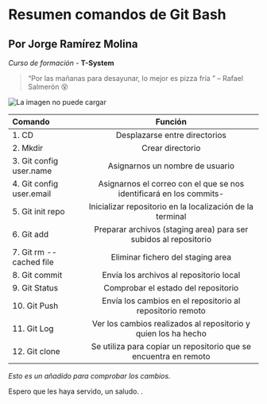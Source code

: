 # Resumen comandos de Git Bash
## Por Jorge Ramírez Molina

<!--Hola! no me puedes ver 😁-->

_Curso de formación_ - **T-System**

>“Por las mañanas para desayunar, lo mejor es pizza fría ” – Rafael Salmerón 😵


![La imagen no puede cargar](https://th.bing.com/th/id/R.79309b751fc01736ea1cc3d786b25651?rik=rurHNX620eLm%2fA&pid=ImgRaw&r=0 "Corgi saltando al agua, se le ve fresco 💦💦")

|Comando |Función | 
|:--- |:----: |
|1. CD | Desplazarse entre directorios |
|2. Mkdir| Crear directorio |
|3. Git config user.name| Asignarnos un nombre de usuario |
|4. Git config user.email| Asignarnos el correo con el que se nos identificará en los commits- |
|5. Git init repo| Inicializar repositorio en la localización de la terminal |
|6. Git add| Preparar archivos (staging area) para ser subidos al repositorio |
|7. Git rm --cached file| Eliminar fichero del staging area |
|8. Git commit| Envía los archivos al repositorio local |
|9. Git Status| Comprobar el estado del repositorio |
|10. Git Push| Envía los cambios en el repositorio al repositorio remoto |
|11. Git Log| Ver los cambios realizados al repositorio y quien los ha hecho |
|12. Git clone| Se utiliza para copiar un repositorio que se encuentra en remoto |

*Esto es un añadido para comprobar los cambios.*

Espero que les haya servido, un saludo.
.